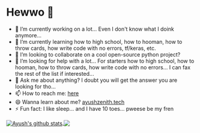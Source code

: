 # Hewwo 👋 

- 🔭 I’m currently working on a lot... Even I don't know what I doink anymore...
- 🌱 I’m currently learning how to high school, how to hooman, how to throw cards, how write code with no errors, tf/keras, etc.
- 👯 I’m looking to collaborate on a cool open-source python project?
- 🤔 I’m looking for help with a lot... For starters how to high school, how to hooman, how to throw cards, how write code with no errors... I can fax the rest of the list if interested...
- 💬 Ask me about anything? I doubt you will get the answer you are looking for tho...
- 📫 How to reach me: [here](https://github.com/ayushzenith/ayushzenith/issues)
- 😄 Wanna learn about me? [ayushzenith.tech](https://ayushzenith.tech/)
- ⚡ Fun fact: I like sleep... and I have 10 toes... pweese be my fren

<a href="https://github.com/anuraghazra/github-readme-stats">
  <img align="center" src="https://github-readme-stats.vercel.app/api?username=ayushzenith&show_icons=true&count_private=true&theme=tokyonight&include_all_commits=true" alt="Ayush's github stats" />
</a>
<a href="https://github.com/ayushzenith/">
  <img align="center" src="https://github-readme-stats.vercel.app/api/top-langs/?username=ayushzenith&layout=compact&theme=tokyonight" />
</a>


<!--
**ayushzenith/ayushzenith** is a ✨ _special_ ✨ repository because its `README.md` (this file) appears on your GitHub profile.

Here are some ideas to get you started:

- 🔭 I’m currently working on ...
- 🌱 I’m currently learning ...
- 👯 I’m looking to collaborate on ...
- 🤔 I’m looking for help with ...
- 💬 Ask me about ...
- 📫 How to reach me: ...
- 😄 Pronouns: ...
- ⚡ Fun fact: ...
-->
